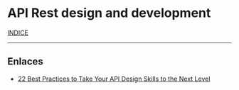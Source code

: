 # API Rest design and development

[INDICE](https://github.com/hackademymx/hackademy-docu/blob/main/README.md)

--------
## Enlaces
* [22 Best Practices to Take Your API Design Skills to the Next Level](https://betterprogramming.pub/22-best-practices-to-take-your-api-design-skills-to-the-next-level-65569b200b9)
